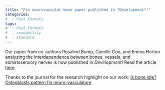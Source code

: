```yaml
---
title: "Fin neurovascular-bone paper published in *Development*!"
categories:
#  - Post Formats
tags:
#  - Post Formats
#  - readability
#  - standard
---
```

Our paper from co-authors Rosalind Bump, Camille Goo, and Emma Horton analyzing the interdependence between bones, vessels, and somatosensory nerves is now published in *Development*! Read the article [here](https://journals.biologists.com/dev/article/149/3/dev200172/274277/Osteoblasts-pattern-endothelium-and-somatosensory).

Thanks to the journal for the research highlight on our work: [Is bone idle? Osteoblasts pattern fin neuro-vasculature](https://journals.biologists.com/dev/article/149/3/e149_e0302/274280/Is-bone-idle-Osteoblasts-pattern-fin-neuro)